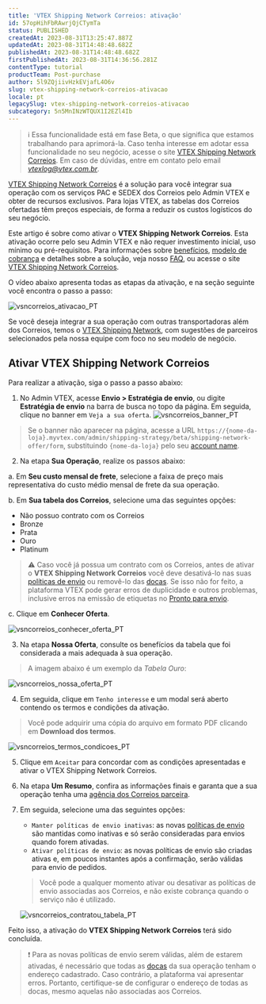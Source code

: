 ```yaml
---
title: 'VTEX Shipping Network Correios: ativação'
id: 57opHihFbRAwrjQjCTymTa
status: PUBLISHED
createdAt: 2023-08-31T13:25:47.887Z
updatedAt: 2023-08-31T14:48:48.682Z
publishedAt: 2023-08-31T14:48:48.682Z
firstPublishedAt: 2023-08-31T14:36:56.281Z
contentType: tutorial
productTeam: Post-purchase
author: 5l9ZQjiivHzkEVjafL4O6v
slug: vtex-shipping-network-correios-ativacao
locale: pt
legacySlug: vtex-shipping-network-correios-ativacao
subcategory: 5n5MnINzWTQUX1I2EZl4Ib
---
```


>ℹ️ Essa funcionalidade está em fase Beta, o que significa que estamos trabalhando para aprimorá-la. Caso tenha interesse em adotar essa funcionalidade no seu negócio, acesse o site [VTEX Shipping Network Correios](https://vtex.com/br-pt/shipping-network-correios/). Em caso de dúvidas, entre em contato pelo email <i>vtexlog@vtex.com.br</i>.

[VTEX Shipping Network Correios](https://vtex.com/br-pt/shipping-network-correios/) é a solução para você integrar sua operação com os serviços PAC e SEDEX dos Correios pelo Admin VTEX e obter de recursos exclusivos. Para lojas VTEX, as tabelas dos Correios ofertadas têm preços especiais, de forma a reduzir os custos logísticos do seu negócio. 

Este artigo é sobre como ativar o **VTEX Shipping Network Correios**. Esta ativação ocorre pelo seu Admin VTEX e não requer investimento inicial, uso mínimo ou pré-requisitos. Para informações sobre [benefícios](https://help.vtex.com/pt/tutorial/vtex-shipping-network-correios-faq--2Wavf7Wie5GEUAEHKtn5oC#3-quais-sao-os-beneficios-do-vtex-shipping-network-correios), [modelo de cobrança](https://help.vtex.com/pt/tutorial/vtex-shipping-network-correios-faq--2Wavf7Wie5GEUAEHKtn5oC#5-qual-o-modelo-de-cobranca-do-vtex-shipping-network-correios) e detalhes sobre a solução, veja nosso [FAQ](https://help.vtex.com/pt/tutorial/vtex-shipping-network-correios-faq--2Wavf7Wie5GEUAEHKtn5oC), ou acesse o site [VTEX Shipping Network Correios](https://vtex.com/br-pt/shipping-network-correios/).

O vídeo abaixo apresenta todas as etapas da ativação, e na seção seguinte você encontra o passo a passo:

![vsncorreios_ativacao_PT](https://images.ctfassets.net/alneenqid6w5/3jkyhn9NypaHZBeXAib7iz/410d76ca2ba8b25cbfce2c0adcb27813/vsncorreios_ativacao.gif)

<div class = "alert alert-info">
Se você deseja integrar a sua operação com outras transportadoras além dos Correios, temos o <a href="https://vtex.com/br-pt/shipping-network/">VTEX Shipping Network</a>, com sugestões de parceiros selecionados pela nossa equipe com foco no seu modelo de negócio.
</div>

## Ativar VTEX Shipping Network Correios

Para realizar a ativação, siga o passo a passo abaixo:

1. No Admin VTEX, acesse **Envio > Estratégia de envio**, ou digite **Estratégia de envio** na barra de busca no topo da página. Em seguida, clique no banner em `Veja a sua oferta`.
  ![vsncorreios_banner_PT](https://images.ctfassets.net/alneenqid6w5/SHhb94U7uQeYTggJBFYxJ/487402ecdbfa87d8777c8071ae49c297/vsncorreios_banner.png)
  > Se o banner não aparecer na página, acesse a URL `https://{nome-da-loja}.myvtex.com/admin/shipping-strategy/beta/shipping-network-offer/form`, substituindo `{nome-da-loja}` pelo seu [account name](https://help.vtex.com/pt/tutorial/o-que-e-account-name--i0mIGLcg3QyEy8OCicEoC).
2. Na etapa **Sua Operação**, realize os passos abaixo:

  a. Em **Seu custo mensal de frete**, selecione a faixa de preço mais representativa do custo médio mensal de frete da sua operação.

  b. Em **Sua tabela dos Correios**, selecione uma das seguintes opções: <p><ul><li>Não possuo contrato com os Correios</li><li>Bronze</li><li>Prata</li><li>Ouro</li><li>Platinum</li></ul></p>

  >⚠️ Caso você já possua um contrato com os Correios, antes de ativar o **VTEX Shipping Network Correios** você deve desativá-lo nas suas [políticas de envio](https://help.vtex.com/pt/tutorial/politica-de-envio--tutorials_140) ou removê-lo das [docas](https://help.vtex.com/pt/tutorial/doca--5DY8xHEjOLYDVL41Urd5qj). Se isso não for feito, a plataforma VTEX pode gerar erros de duplicidade e outros problemas, inclusive erros na emissão de etiquetas no [Pronto para envio](https://help.vtex.com/pt/tutorial/pronto-para-envio--5YOZV7Aotv3pap0fGNESDs).

  c. Clique em **Conhecer Oferta**.

  ![vsncorreios_conhecer_oferta_PT](https://images.ctfassets.net/alneenqid6w5/oIBsNdSOSJoNQtzT14RGc/1e836be59f73d8171a0e0551ede0be25/vsncorreios_conhecer_oferta.png)

3. Na etapa **Nossa Oferta**, consulte os benefícios da tabela que foi considerada a mais adequada à sua operação.
  > A imagem abaixo é um exemplo da _Tabela Ouro_:

  ![vsncorreios_nossa_oferta_PT](https://images.ctfassets.net/alneenqid6w5/3dW4e20L9fdXo5lVdp1MLy/34dee25d430596a57261894e759b1b27/vsncorreios_nossa_oferta.png)

4. Em seguida, clique em `Tenho interesse` e um modal será aberto contendo os termos e condições da ativação.
  > Você pode adquirir uma cópia do arquivo em formato PDF clicando em **Download dos termos**.

  ![vsncorreios_termos_condicoes_PT](https://images.ctfassets.net/alneenqid6w5/1X6rp478ZIsZlGZCOCPjEq/b518371d3989a37595ce48a9175b05b6/vsncorreios_termos_condicoes.png)

5. Clique em `Aceitar` para concordar com as condições apresentadas e ativar o VTEX Shipping Network Correios.
6. Na etapa **Um Resumo**, confira as informações finais e garanta que a sua operação tenha uma [agência dos Correios parceira](https://www.correios.com.br/coronavirus/rede-de-atendimento).
7. Em seguida, selecione uma das seguintes opções:
    * `Manter políticas de envio inativas`: as novas [políticas de envio](https://help.vtex.com/pt/tutorial/politica-de-envio--tutorials_140) são mantidas como inativas e só serão consideradas para envios quando forem ativadas.
    * `Ativar políticas de envio`: as novas políticas de envio são criadas ativas e, em poucos instantes após a confirmação, serão válidas para envio de pedidos.
    > Você pode a qualquer momento ativar ou desativar as políticas de envio associadas aos Correios, e não existe cobrança quando o serviço não é utilizado. 

    ![vsncorreios_contratou_tabela_PT](https://images.ctfassets.net/alneenqid6w5/5qYbCqvYVzttbB3RnsAkCX/cdc81c301c9409f5e9a518f9212c9d15/vsncorreios_contratou_tabela.png)

Feito isso, a ativação do **VTEX Shipping Network Correios** terá sido concluída.

>❗ Para as novas políticas de envio serem válidas, além de estarem ativadas, é necessário que todas as [docas](https://help.vtex.com/pt/tutorial/doca--5DY8xHEjOLYDVL41Urd5qj) da sua operação tenham o endereço cadastrado. Caso contrário, a plataforma vai apresentar erros. Portanto, certifique-se de configurar o endereço de todas as docas, mesmo aquelas não associadas aos Correios.
